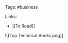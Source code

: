 [](Favourite%20Fictional%20Books.md)[](Favourite%20Fictional%20Books.md)[](Favourite%20Fictional%20Books.md)Tags: #business 

Links: 

- [[To Read]]

![[Top Technical Books.png]]